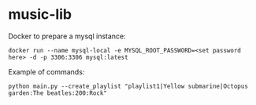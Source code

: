 # music-lib


Docker to prepare a mysql instance:
```
docker run --name mysql-local -e MYSQL_ROOT_PASSWORD=<set password here> -d -p 3306:3306 mysql:latest
```


Example of commands:

`python main.py --create_playlist "playlist1|Yellow submarine|Octopus garden:The beatles:200:Rock"`